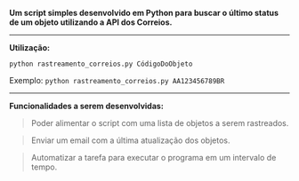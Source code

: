 **Um script simples desenvolvido em Python para buscar o último status de um objeto utilizando a API dos Correios.**

---

**Utilização:**

`python rastreamento_correios.py CódigoDoObjeto`

Exemplo: `python rastreamento_correios.py AA123456789BR`

---

**Funcionalidades a serem desenvolvidas:**

> Poder alimentar o script com uma lista de objetos a serem rastreados.

> Enviar um email com a última atualização dos objetos.

> Automatizar a tarefa para executar o programa em um intervalo de tempo.
